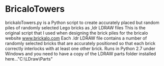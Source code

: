 # BricaloTowers
brickaloTowers.py is a Python script to create accurately placed but random piles of randomly selected Lego bricks as ,ldr LDRAW files
This is the original script that I used when designing the brick piles for the bricalo website www.brickalo.com Each .ldr LDRAW file contains a number of randomly selected bricks that are accurately positioned so that each brick correctly interlocks with at least one other brick.
Runs in Python 2.7 under Windows and you need to have a copy of the LDRAW parts folder installed here..."C:\LDraw\Parts"
